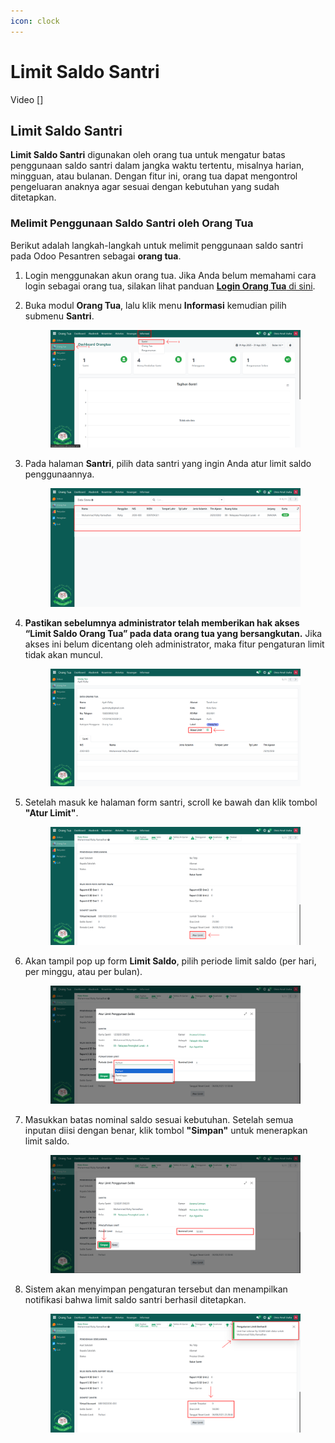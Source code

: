 ```yaml
---
icon: clock
---
```


# Limit Saldo Santri

Video \[]

## Limit Saldo Santri

**Limit Saldo Santri** digunakan oleh orang tua untuk mengatur batas penggunaan saldo santri dalam jangka waktu tertentu, misalnya harian, mingguan, atau bulanan. Dengan fitur ini, orang tua dapat mengontrol pengeluaran anaknya agar sesuai dengan kebutuhan yang sudah ditetapkan.

### Melimit Penggunaan Saldo Santri oleh Orang Tua

Berikut adalah langkah-langkah untuk melimit penggunaan saldo santri pada Odoo Pesantren sebagai **orang tua**.

1. Login menggunakan akun orang tua. Jika Anda belum memahami cara login sebagai orang tua, silakan lihat panduan [**Login Orang Tua** di sini](../../setup-and-konfigurasi/panduan-login/login-orang-tua.md).
2.  Buka modul **Orang Tua**, lalu klik menu **Informasi** kemudian pilih submenu **Santri**.

    <figure><img src="../../.gitbook/assets/images-594 (1).png" alt=""><figcaption></figcaption></figure>


3.  Pada halaman **Santri**, pilih data santri yang ingin Anda atur limit saldo penggunaannya.

    <figure><img src="../../.gitbook/assets/images-595 (1).png" alt=""><figcaption></figcaption></figure>


4.  **Pastikan sebelumnya administrator telah memberikan hak akses “Limit Saldo Orang Tua” pada data orang tua yang bersangkutan.** Jika akses ini belum dicentang oleh administrator, maka fitur pengaturan limit tidak akan muncul.

    <figure><img src="../../.gitbook/assets/images-603.png" alt=""><figcaption></figcaption></figure>


5.  Setelah masuk ke halaman form santri, scroll ke bawah dan klik tombol **"Atur Limit"**.

    <figure><img src="../../.gitbook/assets/images-604.png" alt=""><figcaption></figcaption></figure>


6.  Akan tampil pop up form **Limit Saldo**, pilih periode limit saldo (per hari, per minggu, atau per bulan).

    <figure><img src="../../.gitbook/assets/images-605.png" alt=""><figcaption></figcaption></figure>


7.  Masukkan batas nominal saldo sesuai kebutuhan. Setelah semua inputan diisi dengan benar, klik tombol **"Simpan"** untuk menerapkan limit saldo.

    <figure><img src="../../.gitbook/assets/images-606.png" alt=""><figcaption></figcaption></figure>


8.  Sistem akan menyimpan pengaturan tersebut dan menampilkan notifikasi bahwa limit saldo santri berhasil ditetapkan.

    <figure><img src="../../.gitbook/assets/images-607.png" alt=""><figcaption></figcaption></figure>
